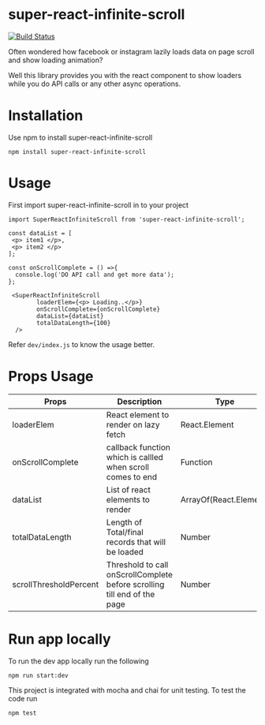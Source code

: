 # super-react-infinite-scroll

[![Build Status](https://travis-ci.org/gmdworkspace/react-infinite-scroll.svg?branch=master)](https://travis-ci.org/gmdworkspace/react-infinite-scroll)

Often wondered how facebook or instagram lazily loads data on page scroll and show loading animation? 

Well this library provides you with the react component to show loaders while you do API calls or any other async operations.

# Installation

Use npm to install super-react-infinite-scroll

```
npm install super-react-infinite-scroll
```

# Usage

First import super-react-infinite-scroll in to your project
```
import SuperReactInfiniteScroll from 'super-react-infinite-scroll';

```

```
const dataList = [
 <p> item1 </p>,
 <p> item2 </p>
];

const onScrollComplete = () =>{
  console.log('DO API call and get more data');
};

 <SuperReactInfiniteScroll
        loaderElem={<p> Loading..</p>}        
        onScrollComplete={onScrollComplete}
        dataList={dataList}
        totalDataLength={100}
  />
```

Refer `dev/index.js` to know the usage better.

# Props Usage

| Props              | Description                                                |     Type          | Defaults      |
| -------------      | -------------                                              | ---------------   | -----------   |
| loaderElem         | React element to render on lazy fetch                      | React.Element     |               |
| onScrollComplete   | callback function which is callled when scroll comes to end| Function          |            | 
| dataList           | List of react elements to render                | ArrayOf(React.Element)             |               |
|totalDataLength     | Length of Total/final records that will be loaded          | Number            |               | 
|scrollThresholdPercent| Threshold to call onScrollComplete before scrolling till end of the page| Number| 95         |


# Run app locally

To run the dev app locally run the following 

```
npm run start:dev
```

This project is integrated with mocha and chai for unit testing. To test the code run

```
npm test
```


